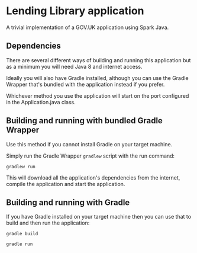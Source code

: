 # Lending Library application
A trivial implementation of a GOV.UK application using Spark Java.

## Dependencies
There are several different ways of building and running this application but as a minimum you will need Java 8 and internet access.

Ideally you will also have Gradle installed, although you can use the Gradle Wrapper that's bundled with the application instead if you prefer.

Whichever method you use the application will start on the port configured in the Application.java class.

## Building and running with bundled Gradle Wrapper
Use this method if you cannot install Gradle on your target machine.

Simply run the Gradle Wrapper `gradlew` script with the run command:

`gradlew run`

This will download all the application's dependencies from the internet, compile the application and start the application.

## Building and running with Gradle
If you have Gradle installed on your target machine then you can use that to build and then run the application:

`gradle build`

`gradle run`